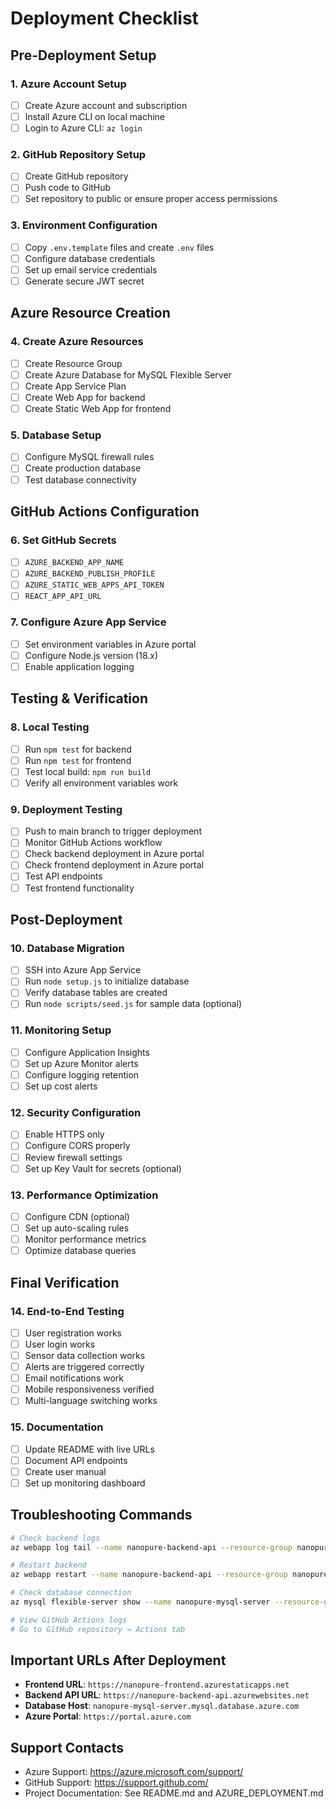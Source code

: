 # Deployment Checklist

## Pre-Deployment Setup

### 1. Azure Account Setup
- [ ] Create Azure account and subscription
- [ ] Install Azure CLI on local machine
- [ ] Login to Azure CLI: `az login`

### 2. GitHub Repository Setup
- [ ] Create GitHub repository
- [ ] Push code to GitHub
- [ ] Set repository to public or ensure proper access permissions

### 3. Environment Configuration
- [ ] Copy `.env.template` files and create `.env` files
- [ ] Configure database credentials
- [ ] Set up email service credentials
- [ ] Generate secure JWT secret

## Azure Resource Creation

### 4. Create Azure Resources
- [ ] Create Resource Group
- [ ] Create Azure Database for MySQL Flexible Server
- [ ] Create App Service Plan
- [ ] Create Web App for backend
- [ ] Create Static Web App for frontend

### 5. Database Setup
- [ ] Configure MySQL firewall rules
- [ ] Create production database
- [ ] Test database connectivity

## GitHub Actions Configuration

### 6. Set GitHub Secrets
- [ ] `AZURE_BACKEND_APP_NAME`
- [ ] `AZURE_BACKEND_PUBLISH_PROFILE`
- [ ] `AZURE_STATIC_WEB_APPS_API_TOKEN`
- [ ] `REACT_APP_API_URL`

### 7. Configure Azure App Service
- [ ] Set environment variables in Azure portal
- [ ] Configure Node.js version (18.x)
- [ ] Enable application logging

## Testing & Verification

### 8. Local Testing
- [ ] Run `npm test` for backend
- [ ] Run `npm test` for frontend
- [ ] Test local build: `npm run build`
- [ ] Verify all environment variables work

### 9. Deployment Testing
- [ ] Push to main branch to trigger deployment
- [ ] Monitor GitHub Actions workflow
- [ ] Check backend deployment in Azure portal
- [ ] Check frontend deployment in Azure portal
- [ ] Test API endpoints
- [ ] Test frontend functionality

## Post-Deployment

### 10. Database Migration
- [ ] SSH into Azure App Service
- [ ] Run `node setup.js` to initialize database
- [ ] Verify database tables are created
- [ ] Run `node scripts/seed.js` for sample data (optional)

### 11. Monitoring Setup
- [ ] Configure Application Insights
- [ ] Set up Azure Monitor alerts
- [ ] Configure logging retention
- [ ] Set up cost alerts

### 12. Security Configuration
- [ ] Enable HTTPS only
- [ ] Configure CORS properly
- [ ] Review firewall settings
- [ ] Set up Key Vault for secrets (optional)

### 13. Performance Optimization
- [ ] Configure CDN (optional)
- [ ] Set up auto-scaling rules
- [ ] Monitor performance metrics
- [ ] Optimize database queries

## Final Verification

### 14. End-to-End Testing
- [ ] User registration works
- [ ] User login works
- [ ] Sensor data collection works
- [ ] Alerts are triggered correctly
- [ ] Email notifications work
- [ ] Mobile responsiveness verified
- [ ] Multi-language switching works

### 15. Documentation
- [ ] Update README with live URLs
- [ ] Document API endpoints
- [ ] Create user manual
- [ ] Set up monitoring dashboard

## Troubleshooting Commands

```bash
# Check backend logs
az webapp log tail --name nanopure-backend-api --resource-group nanopure-rg

# Restart backend
az webapp restart --name nanopure-backend-api --resource-group nanopure-rg

# Check database connection
az mysql flexible-server show --name nanopure-mysql-server --resource-group nanopure-rg

# View GitHub Actions logs
# Go to GitHub repository → Actions tab
```

## Important URLs After Deployment

- **Frontend URL**: `https://nanopure-frontend.azurestaticapps.net`
- **Backend API URL**: `https://nanopure-backend-api.azurewebsites.net`
- **Database Host**: `nanopure-mysql-server.mysql.database.azure.com`
- **Azure Portal**: `https://portal.azure.com`

## Support Contacts

- Azure Support: https://azure.microsoft.com/support/
- GitHub Support: https://support.github.com/
- Project Documentation: See README.md and AZURE_DEPLOYMENT.md
